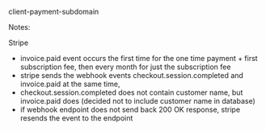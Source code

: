 client-payment-subdomain

Notes: 

Stripe
- invoice.paid event occurs the first time for the one time payment + first subscription fee, then every month for just the subscription fee
- stripe sends the webhook events checkout.session.completed and invoice.paid at the same time, 
- checkout.session.completed does not contain customer name, but invoice.paid does (decided not to include customer name in database)
- if webhook endpoint does not send back 200 OK response, stripe resends the event to the endpoint


